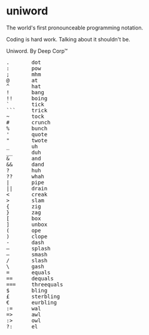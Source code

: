 # uniword
The world's first pronounceable programming notation.

Coding is hard work. Talking about it shouldn't be.

Uniword. By Deep Corp™

<pre>
.       dot
:       pow
;       mhm
@       at
^       hat
!       bang
!!      boing
`       tick
```     trick
~       tock
#       crunch
%       bunch
'       quote
"       twote
_       uh
__      duh
&       and
&&      dand
?       huh
??      whah
|       pipe
||      drain
<       creak
>       slam 
{       zig
}       zag
[       box
]       unbox
(       ope
)       clope
-       dash
–       splash
—       smash
/       slash
\       gash
=       equals
==      dequals
===     threequals
$       bling
£       sterbling
€       eurbling
:=      wal
=>      awl
:>      owl
?:      el
</pre>
